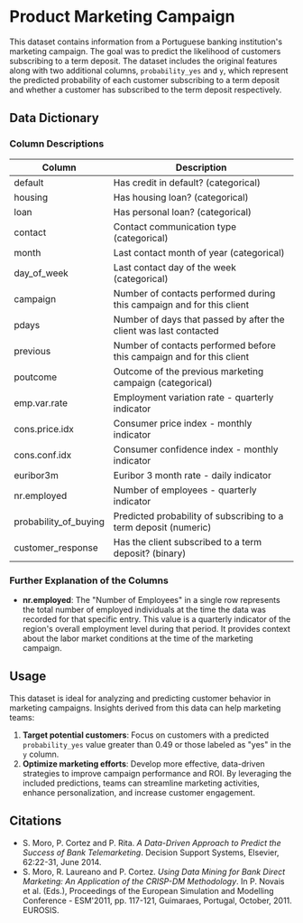 # Product Marketing Campaign

This dataset contains information from a Portuguese banking institution's marketing campaign. The goal was to predict the likelihood of customers subscribing to a term deposit. The dataset includes the original features along with two additional columns, `probability_yes` and `y`, which represent the predicted probability of each customer subscribing to a term deposit and whether a customer has subscribed to the term deposit respectively.

## Data Dictionary

### Column Descriptions

| Column               | Description                                                                 |
|----------------------|-----------------------------------------------------------------------------|
| default              | Has credit in default? (categorical)                                        |
| housing              | Has housing loan? (categorical)                                             |
| loan                 | Has personal loan? (categorical)                                            |
| contact              | Contact communication type (categorical)                                    |
| month                | Last contact month of year (categorical)                                    |
| day_of_week          | Last contact day of the week (categorical)                                  |
| campaign             | Number of contacts performed during this campaign and for this client       |
| pdays                | Number of days that passed by after the client was last contacted           |
| previous             | Number of contacts performed before this campaign and for this client       |
| poutcome             | Outcome of the previous marketing campaign (categorical)                    |
| emp.var.rate         | Employment variation rate - quarterly indicator                             |
| cons.price.idx       | Consumer price index - monthly indicator                                    |
| cons.conf.idx        | Consumer confidence index - monthly indicator                               |
| euribor3m            | Euribor 3 month rate - daily indicator                                      |
| nr.employed          | Number of employees - quarterly indicator                                   |
| probability_of_buying| Predicted probability of subscribing to a term deposit (numeric)            |
| customer_response    | Has the client subscribed to a term deposit? (binary)                       |

### Further Explanation of the Columns

- **nr.employed**: The "Number of Employees" in a single row represents the total number of employed individuals at the time the data was recorded for that specific entry. This value is a quarterly indicator of the region's overall employment level during that period. It provides context about the labor market conditions at the time of the marketing campaign.

## Usage

This dataset is ideal for analyzing and predicting customer behavior in marketing campaigns. Insights derived from this data can help marketing teams:

1. **Target potential customers**: Focus on customers with a predicted `probability_yes` value greater than 0.49 or those labeled as "yes" in the `y` column.
2. **Optimize marketing efforts**: Develop more effective, data-driven strategies to improve campaign performance and ROI. By leveraging the included predictions, teams can streamline marketing activities, enhance personalization, and increase customer engagement.

## Citations

- S. Moro, P. Cortez and P. Rita. *A Data-Driven Approach to Predict the Success of Bank Telemarketing*. Decision Support Systems, Elsevier, 62:22-31, June 2014.
- S. Moro, R. Laureano and P. Cortez. *Using Data Mining for Bank Direct Marketing: An Application of the CRISP-DM Methodology*. In P. Novais et al. (Eds.), Proceedings of the European Simulation and Modelling Conference - ESM'2011, pp. 117-121, Guimaraes, Portugal, October, 2011. EUROSIS.
